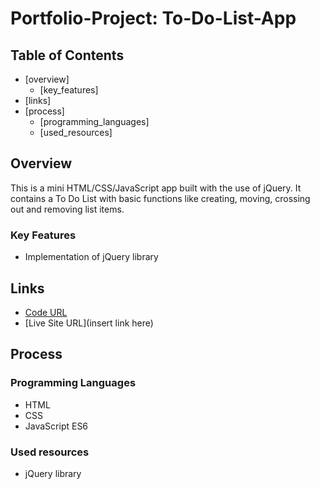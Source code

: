 # Portfolio-Project: To-Do-List-App

## Table of Contents

- [overview]
    - [key_features]
- [links]
- [process]
    - [programming_languages]
    - [used_resources]

## Overview

This is a mini HTML/CSS/JavaScript app built with the use of jQuery. 
It contains a To Do List with basic functions like creating, moving, crossing out and removing list items.

### Key Features

- Implementation of jQuery library

## Links

- [Code URL](https://github.com/ElenaUJ/To-Do-List-App)
- [Live Site URL](insert link here)

## Process

### Programming Languages

- HTML
- CSS
- JavaScript ES6

### Used resources

- jQuery library
